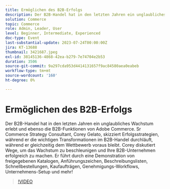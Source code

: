 ```yaml
---
title: Ermöglichen des B2B-Erfolgs
description: Der B2B-Handel hat in den letzten Jahren ein unglaubliches Wachstum erlebt und ebenso die B2B-Funktionen von Adobe Commerce. Sr Commerce Strategy Consultant, Corey Gelato, skizziert Erfolgsstrategien, während er die wichtigen Transformationen im B2B-Handel durchläuft, während er gleichzeitig dem Wettbewerb voraus bleibt. Corey diskutiert Wege, um das Wachstum zu beschleunigen und Ihre B2B-Unternehmen erfolgreich zu machen. Er führt durch eine Demonstration von freigegebenen Katalogen, Anführungszeichen, Beschreibungslisten, Schnellbestellungen, Kaufaufträgen, Genehmigungs-Workflows, Unternehmens-Setup und mehr!
solution: Commerce
topic: Commerce
role: Admin, Leader, User
level: Beginner, Intermediate, Experienced
doc-type: Event
last-substantial-update: 2023-07-24T00:00:00Z
jira: KT-13688
thumbnail: 3421687.jpeg
exl-id: 38145136-4868-42ea-b279-7e74704e2b53
duration: 3506
source-git-commit: 9a297cda953d4414131657f9ac84580aea0eabeb
workflow-type: tm+mt
source-wordcount: '160'
ht-degree: 0%

---
```


# Ermöglichen des B2B-Erfolgs

Der B2B-Handel hat in den letzten Jahren ein unglaubliches Wachstum erlebt und ebenso die B2B-Funktionen von Adobe Commerce. Sr Commerce Strategy Consultant, Corey Gelato, skizziert Erfolgsstrategien, während er die wichtigen Transformationen im B2B-Handel durchläuft, während er gleichzeitig dem Wettbewerb voraus bleibt. Corey diskutiert Wege, um das Wachstum zu beschleunigen und Ihre B2B-Unternehmen erfolgreich zu machen. Er führt durch eine Demonstration von freigegebenen Katalogen, Anführungszeichen, Beschreibungslisten, Schnellbestellungen, Kaufaufträgen, Genehmigungs-Workflows, Unternehmens-Setup und mehr!

>[!VIDEO](https://video.tv.adobe.com/v/3421687/?learn=on)
